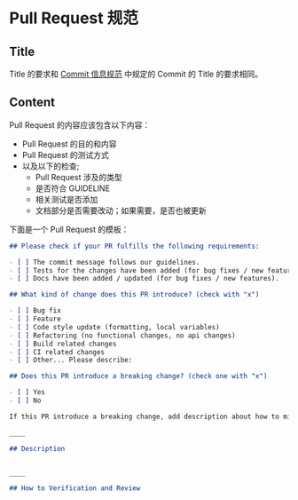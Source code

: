 # Pull Request 规范

## Title

Title 的要求和 [Commit 信息规范](https://pdfe.github.io/GUIDELINE/#/contributing/commit) 中规定的 Commit 的 Title 的要求相同。

## Content

Pull Request 的内容应该包含以下内容：

- Pull Request 的目的和内容
- Pull Request 的测试方式
- 以及以下的检查;
  - Pull Request 涉及的类型
  - 是否符合 GUIDELINE
  - 相关测试是否添加
  - 文档部分是否需要改动；如果需要，是否也被更新

下面是一个 Pull Request 的模板：

```markdown
## Please check if your PR fulfills the following requirements:

- [ ] The commit message follows our guidelines.
- [ ] Tests for the changes have been added (for bug fixes / new features).
- [ ] Docs have been added / updated (for bug fixes / new features).

## What kind of change does this PR introduce? (check with "x")

- [ ] Bug fix
- [ ] Feature
- [ ] Code style update (formatting, local variables)
- [ ] Refactoring (no functional changes, no api changes)
- [ ] Build related changes
- [ ] CI related changes
- [ ] Other... Please describe:

## Does this PR introduce a breaking change? (check one with "x")

- [ ] Yes
- [ ] No

If this PR introduce a breaking change, add description about how to mirage it:

____

## Description


____

## How to Verification and Review

```
